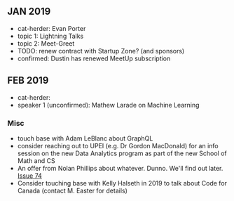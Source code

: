 
## JAN 2019

- cat-herder: Evan Porter
- topic 1: Lightning Talks
- topic 2: Meet-Greet
- TODO: renew contract with Startup Zone? (and sponsors)
- confirmed: Dustin has renewed MeetUp subscription

## FEB 2019

- cat-herder:
- speaker 1 (unconfirmed): Mathew Larade on Machine Learning

### Misc

* touch base with Adam LeBlanc about GraphQL
* consider reaching out to UPEI (e.g. Dr Gordon MacDonald) for an info session on the new Data Analytics program as part of the new School of Math and CS
* An offer from Nolan Phillips about whatever. Dunno. We'll find out later. [Issue 74](https://github.com/peidevs/Event_Resources/issues/74)
* Consider touching base with Kelly Halseth in 2019 to talk about Code for Canada (contact M. Easter for details)
